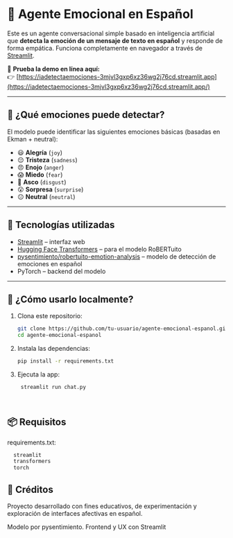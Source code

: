 # 🧠 Agente Emocional en Español

Este es un agente conversacional simple basado en inteligencia artificial que **detecta la emoción de un mensaje de texto en español** y responde de forma empática. Funciona completamente en navegador a través de [Streamlit](https://streamlit.io/).

🔗 **Prueba la demo en línea aquí:**  
👉 [https://iadetectaemociones-3mjvl3gxp6xz36wg2j76cd.streamlit.app](https://iadetectaemociones-3mjvl3gxp6xz36wg2j76cd.streamlit.app/)

---

## 🤖 ¿Qué emociones puede detectar?

El modelo puede identificar las siguientes emociones básicas (basadas en Ekman + neutral):

- 😃 **Alegría** (`joy`)  
- 😔 **Tristeza** (`sadness`)  
- 😠 **Enojo** (`anger`)  
- 😱 **Miedo** (`fear`)  
- 🤢 **Asco** (`disgust`)  
- 😮 **Sorpresa** (`surprise`)  
- 😐 **Neutral** (`neutral`)

---

## 🧰 Tecnologías utilizadas

- [Streamlit](https://streamlit.io) – interfaz web
- [Hugging Face Transformers](https://huggingface.co/transformers/) – para el modelo RoBERTuito
- [pysentimiento/robertuito-emotion-analysis](https://huggingface.co/pysentimiento/robertuito-emotion-analysis) – modelo de detección de emociones en español
- PyTorch – backend del modelo

---

## 🚀 ¿Cómo usarlo localmente?

1. Clona este repositorio:

   ```bash
   git clone https://github.com/tu-usuario/agente-emocional-espanol.git
   cd agente-emocional-espanol

   
2.	Instala las dependencias:
     ```bash
     pip install -r requirements.txt

     
3.	Ejecuta la app:
     ```bash
      streamlit run chat.py

  
## 📦 Requisitos

requirements.txt:
  ```bash
    streamlit
    transformers
    torch
```

## 🙌 Créditos

Proyecto desarrollado con fines educativos, de experimentación y exploración de interfaces afectivas en español.

Modelo por pysentimiento.
Frontend y UX con Streamlit

   

